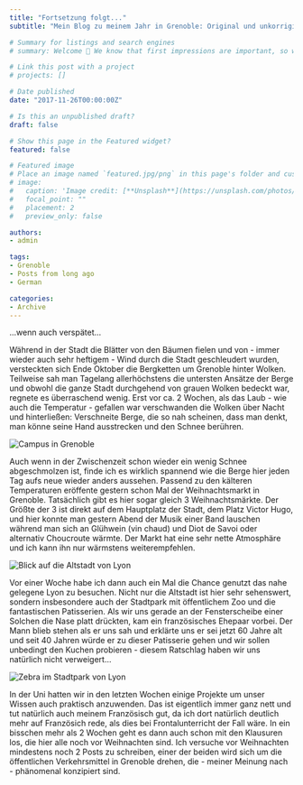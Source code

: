 ```yaml
---
title: "Fortsetzung folgt..."
subtitle: "Mein Blog zu meinem Jahr in Grenoble: Original und unkorrigiert"

# Summary for listings and search engines
# summary: Welcome 👋 We know that first impressions are important, so we've populated your new site with some initial content to help you get familiar with everything in no time.

# Link this post with a project
# projects: []

# Date published
date: "2017-11-26T00:00:00Z"

# Is this an unpublished draft?
draft: false

# Show this page in the Featured widget?
featured: false

# Featured image
# Place an image named `featured.jpg/png` in this page's folder and customize its options here.
# image:
#   caption: 'Image credit: [**Unsplash**](https://unsplash.com/photos/CpkOjOcXdUY)'
#   focal_point: ""
#   placement: 2
#   preview_only: false

authors:
- admin

tags:
- Grenoble
- Posts from long ago
- German

categories:
- Archive
---
```


...wenn auch verspätet...

Während in der Stadt die Blätter von den Bäumen fielen und von - immer wieder auch sehr heftigem - Wind durch die Stadt geschleudert wurden, versteckten sich Ende Oktober die Bergketten um Grenoble hinter Wolken. Teilweise sah man Tagelang allerhöchstens die untersten Ansätze der Berge und obwohl die ganze Stadt durchgehend von grauen Wolken bedeckt war, regnete es überraschend wenig. Erst vor ca. 2 Wochen, als das Laub - wie auch die Temperatur - gefallen war verschwanden die Wolken über Nacht und hinterließen: Verschneite Berge, die so nah scheinen, dass man denkt, man könne seine Hand ausstrecken und den Schnee berühren.

![Campus in Grenoble](/media/blog/grenoble/uni.jpg)

Auch wenn in der Zwischenzeit schon wieder ein wenig Schnee abgeschmolzen ist, finde ich es wirklich spannend wie die Berge hier jeden Tag aufs neue wieder anders aussehen.
Passend zu den kälteren Temperaturen eröffente gestern schon Mal der Weihnachtsmarkt in Grenoble. Tatsächlich gibt es hier sogar gleich 3 Weihnachtsmärkte. Der Größte der 3 ist direkt auf dem Hauptplatz der Stadt, dem Platz Victor Hugo, und hier konnte man gestern Abend der Musik einer Band lauschen während man sich an Glühwein (vin chaud) und Diot de Savoi oder alternativ Choucroute wärmte. Der Markt hat eine sehr nette Atmosphäre und ich kann ihn nur wärmstens weiterempfehlen.

![Blick auf die Altstadt von Lyon](/media/blog/grenoble/lyon.jpg)

Vor einer Woche habe ich dann auch ein Mal die Chance genutzt das nahe gelegene Lyon zu besuchen. Nicht nur die Altstadt ist hier sehr sehenswert, sondern insbesondere auch der Stadtpark mit öffentlichem Zoo und die fantastischen Patisserien. Als wir uns gerade an der Fensterscheibe einer Solchen die Nase platt drückten, kam ein französisches Ehepaar vorbei. Der Mann blieb stehen als er uns sah und erklärte uns er sei jetzt 60 Jahre alt und seit 40 Jahren würde er zu dieser Patisserie gehen und wir sollen unbedingt den Kuchen probieren - diesem Ratschlag haben wir uns natürlich nicht verweigert...

![Zebra im Stadtpark von Lyon](/media/blog/grenoble/zebra.jpg)

In der Uni hatten wir in den letzten Wochen einige Projekte um unser Wissen auch praktisch anzuwenden. Das ist eigentlich immer ganz nett und tut natürlich auch meinem Französisch gut, da ich dort natürlich deutlich mehr auf Französich rede, als dies bei Frontalunterricht der Fall wäre. In ein bisschen mehr als 2 Wochen geht es dann auch schon mit den Klausuren los, die hier alle noch vor Weihnachten sind.
Ich versuche vor Weihnachten mindestens noch 2 Posts zu schreiben, einer der beiden wird sich um die öffentlichen Verkehrsmittel in Grenoble drehen, die - meiner Meinung nach - phänomenal konzipiert sind.

